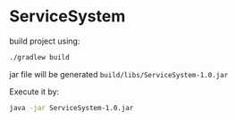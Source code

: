 # ServiceSystem
build project using:
```bash
./gradlew build
```
jar file will be generated `build/libs/ServiceSystem-1.0.jar`

Execute it by:
```bash
java -jar ServiceSystem-1.0.jar
```
